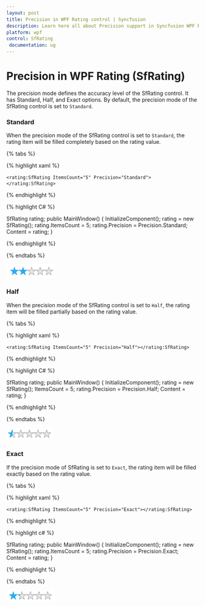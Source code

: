 ```yaml
---
layout: post
title: Precision in WPF Rating control | Syncfusion
description: Learn here all about Precision support in Syncfusion WPF Rating (SfRating) control, its elements and more.
platform: wpf
control: SfRating
 documentation: ug
---
```


# Precision in WPF Rating (SfRating)

The precision mode defines the accuracy level of the SfRating control. It has Standard, Half, and Exact options. By default, the precision mode of the SfRating control is set to `Standard`.

### Standard

When the precision mode of the SfRating control is set to `Standard`, the rating item will be filled completely based on the rating value.

{% tabs %}

{% highlight xaml %}

	<rating:SfRating ItemsCount="5" Precision="Standard"></rating:SfRating>
	
{% endhighlight %}

{% highlight C# %}

SfRating rating;
public MainWindow()
{
    InitializeComponent();
    rating = new SfRating();
    rating.ItemsCount = 5;
    rating.Precision = Precision.Standard;
    Content = rating;
}

{% endhighlight %}

{% endtabs %}

![SfRating standard precision mode](images/Precision_Standard.png)

### Half

When the precision mode of the SfRating control is set to `Half`, the rating item will be filled partially based on the rating value.

{% tabs %}

{% highlight xaml %}

    <rating:SfRating ItemsCount="5" Precision="Half"></rating:SfRating>	
    
{% endhighlight %}

{% highlight C# %}

SfRating rating;
public MainWindow()
{
    InitializeComponent();
    rating = new SfRating();
    ItemsCount = 5;
    rating.Precision = Precision.Half;
    Content = rating;
}

{% endhighlight %} 

{% endtabs %}

![SfRating half precision mode](images/Precision_Half.png)

### Exact

If the precision mode of SfRating is set to `Exact`, the rating item will be filled exactly based on the rating value.

{% tabs %}

{% highlight xaml %}

    <rating:SfRating ItemsCount="5" Precision="Exact"></rating:SfRating>

{% endhighlight %}

{% highlight c# %}

SfRating rating;
public MainWindow()
{
    InitializeComponent();
    rating = new SfRating();
    rating.ItemsCount = 5;
    rating.Precision = Precision.Exact;
    Content = rating;
}

{% endhighlight %} 

{% endtabs %}

![SfRating exact precision mode](images/Precision_Exact.png) 

